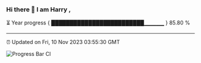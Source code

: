 ### Hi there 👋 I am Harry , 

⏳ Year progress { █████████████████████████▁▁▁▁▁ } 85.80 %

---

⏰ Updated on Fri, 10 Nov 2023 03:55:30 GMT

![Progress Bar CI](https://github.com/duykhang68/duykhang68/workflows/Progress%20Bar%20CI/badge.svg)
